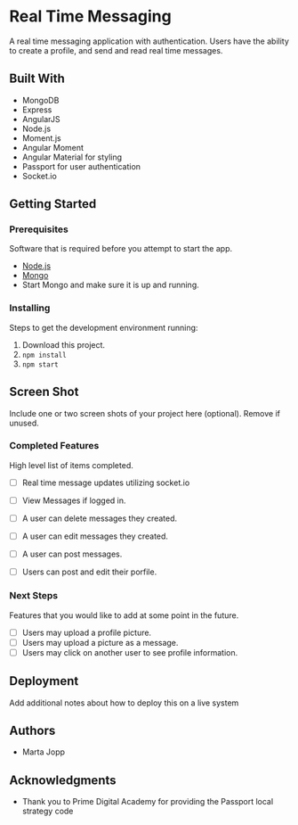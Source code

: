 # Real Time Messaging

A real time messaging application with authentication. Users have the ability to create a profile, and send and read real time messages.

## Built With

- MongoDB
- Express
- AngularJS 
- Node.js
- Moment.js
- Angular Moment
- Angular Material for styling
- Passport for user authentication
- Socket.io

## Getting Started

### Prerequisites

Software that is required before you attempt to start the app.

- [Node.js](https://nodejs.org/en/)
- [Mongo](https://www.mongodb.com/download-center?jmp=tutorials&_ga=2.157987642.1691954874.1515639811-1798030591.1515639811#enterprise)
- Start Mongo and make sure it is up and running.


### Installing

Steps to get the development environment running:

1. Download this project.
2. `npm install`
3. `npm start`

## Screen Shot

Include one or two screen shots of your project here (optional). Remove if unused.

### Completed Features

High level list of items completed.

- [ ] Real time message updates utilizing socket.io
- [ ] View Messages if logged in.
- [ ] A user can delete messages they created.
- [ ] A user can edit messages they created.
- [ ] A user can post messages.
- [ ] Users can post and edit their porfile.


### Next Steps

Features that you would like to add at some point in the future.

- [ ] Users may upload a profile picture.
- [ ] Users may upload a picture as a message.
- [ ] Users may click on another user to see profile information.

## Deployment

Add additional notes about how to deploy this on a live system

## Authors

* Marta Jopp


## Acknowledgments

* Thank you to Prime Digital Academy for providing the Passport local strategy code